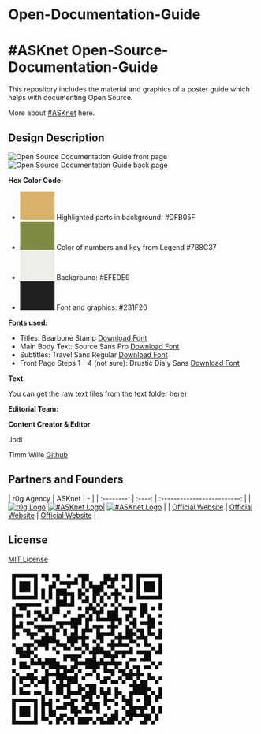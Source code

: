 # Open-Documentation-Guide
 # #ASKnet Open-Source-Documentation-Guide

This repository includes the material and graphics of a poster guide which helps with documenting Open Source.

More about [#ASKnet](https://www.weareasknet.org/) here.

## Design Description

![Open Source Documentation Guide front page](open-source-documentation-guide-front.png)
![Open Source Documentation Guide back page](open-source-documentation-guide-back.png)


**Hex Color Code:**

* ![#DFB05F](color-codes/DFB05F.png) Highlighted parts in background: #DFB05F 
* ![#7B8C37](color-codes/7B8C37.png) Color of numbers and key from Legend #7B8C37 
* ![#EFEDE9](color-codes/EFEDE9.png) Background: #EFEDE9 
* ![#231F20](color-codes/231F20.png) Font and graphics: #231F20 

**Fonts used:**

* Titles: Bearbone Stamp [Download Font](https://www.dfonts.org/fonts/bearbone-sans/)
* Main Body Text: Source Sans Pro [Download Font](https://fonts.google.com/specimen/Source+Sans+Pro/)
* Subtitles: Travel Sans Regular [Download Font](https://ifonts.xyz/travel-font.html)
* Front Page Steps 1 - 4 (not sure): Drustic Dialy Sans [Download Font](https://allbestfonts.com/drusticdialy/)


**Text:**

You can get the raw text files from the text folder [here](https://github.com/opencultureagency/Open-Documentation-Guide/tree/master/text))

**Editorial Team:**

**Content Creator & Editor**

Jodi

Timm Wille [Github](https://github.com/timmwille/)

## Partners and Founders

| r0g Agency | ASKnet | - | | :--------: | :----: | :-------------------------: | |[![r0g Logo](images/partner-r0g-logo.png)](https://openculture.agency/)|[![#ASKnet Logo](images/partner-asknet-logo.jpg)](https://github.com/ASKnet-Open-Training)| [![#ASKnet Logo](images/founder_BMZ.jpg)](https://www.bmz.de/en/) | | [Official Website](https://openculture.agency/) | [Official Website](https://github.com/ASKnet-Open-Training) | [Official Website](https://www.bmz.de/en/) |

## License

[MIT License](LICENSE)

![](/qrcode-OpenDocumentationGuide-GitHub.svg)
